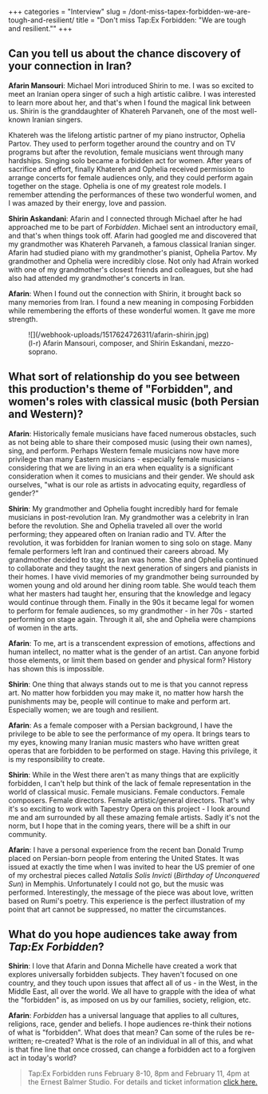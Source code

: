 +++
categories = "Interview"
slug = /dont-miss-tapex-forbidden-we-are-tough-and-resilient/
title = "Don&#039;t miss Tap:Ex Forbidden: &quot;We are tough and resilient.&quot;"
+++

## Can you tell us about the chance discovery of your connection in Iran?

**Afarin Mansouri**: Michael Mori introduced Shirin to me. I was so excited to meet an Iranian opera singer of such a high artistic calibre. I was interested to learn more about her, and that's when I found the magical link between us. Shirin is the granddaughter of Khatereh Parvaneh, one of the most well-known Iranian singers. 

Khatereh was the lifelong artistic partner of my piano instructor, Ophelia Partov. They used to perform together around the country and on TV programs but after the revolution, female musicians went through many hardships. Singing solo became a forbidden act for women. After years of sacrifice and effort, finally Khatereh and Ophelia received permission to arrange concerts for female audiences only, and they could perform again together on the stage. Ophelia is one of my greatest role models. I remember attending the performances of these two wonderful women, and I was amazed by their energy, love and passion. 

**Shirin Askandani**: Afarin and I connected through Michael after he had approached me to be part of *Forbidden*.  Michael sent an introductory email, and that's when things took off.  Afarin had googled me and discovered that my grandmother was Khatereh Parvaneh, a famous classical Iranian singer.  Afarin had studied piano with my grandmother's pianist, Ophelia Partov.  My grandmother and Ophelia were incredibly close.  Not only had Afrain worked with one of my grandmother's closest friends and colleagues, but she had also had attended my grandmother's concerts in Iran.

**Afarin**: When I found out the connection with Shirin, it brought back so many memories from Iran.  I found a new meaning in composing Forbidden while remembering the efforts of these wonderful women. It gave me more strength.

<figure data-type="image">
![](/webhook-uploads/1517624726311/afarin-shirin.jpg)
<figcaption>(l-r) Afarin Mansouri, composer, and Shirin Eskandani, mezzo-soprano.</figcaption>
</figure>
 
## What sort of relationship do you see between this production's theme of "Forbidden", and women's roles with classical music (both Persian and Western)?

**Afarin**: Historically female musicians have faced numerous obstacles, such as not being able to share their composed music (using their own names), sing, and perform.  Perhaps Western female musicians now have more privilege than many Eastern musicians - especially female musicians - considering that we are living in an era when equality is a significant consideration when it comes to musicians and their gender. We should ask ourselves, "what is our role as artists in advocating equity, regardless of gender?"

**Shirin**: My grandmother and Ophelia fought incredibly hard for female musicians in post-revolution Iran. My grandmother was a celebrity in Iran before the revolution. She and Ophelia traveled all over the world performing; they appeared often on Iranian radio and TV.  After the revolution, it was forbidden for Iranian women to sing solo on stage. Many female performers left Iran and continued their careers abroad.  My grandmother decided to stay, as Iran was home. She and Ophelia continued to collaborate and they taught the next generation of singers and pianists in their homes.  I have vivid memories of my grandmother being surrounded by women young and old around her dining room table.  She would teach them what her masters had taught her, ensuring that the knowledge and legacy would continue through them. Finally in the 90s it became legal for women to perform for female audiences, so my grandmother - in her 70s - started performing on stage again. Through it all, she and Ophelia were champions of women in the arts.

**Afarin**: To me, art is a transcendent expression of emotions, affections and human intellect, no matter what is the gender of an artist. Can anyone forbid those elements, or limit them based on gender and physical form?  History has shown this is impossible. 

**Shirin**: One thing that always stands out to me is that you cannot repress art. No matter how forbidden you may make it, no matter how harsh the punishments may be, people will continue to make and perform art.  Especially women; we are tough and resilient.

**Afarin**: As a female composer with a Persian background, I have the privilege to be able to see the performance of my opera. It brings tears to my eyes, knowing many Iranian music masters who have written great operas that are forbidden to be performed on stage. Having this privilege, it is my responsibility to create.

**Shirin**: While in the West there aren't as many things that are explicitly forbidden, I can't help but think of the lack of female representation in the world of classical music. Female musicians. Female conductors.  Female composers.  Female directors.  Female artistic/general directors.  That's why it's so exciting to work with Tapestry Opera on this project - I look around me and am surrounded by all these amazing female artists.  Sadly it's not the norm, but I hope that in the coming years, there will be a shift in our community.
 
**Afarin**: I have a personal experience from the recent ban Donald Trump placed on Persian-born people from entering the United States. It was issued at exactly the time when I was invited to hear the US premier of one of my orchestral pieces called *Natalis Solis Invicti* (*Birthday of Unconquered Sun*) in Memphis. Unfortunately I could not go, but the music was performed. Interestingly, the message of the piece was about love, written based on Rumi's poetry. This experience is the perfect illustration of my point that art cannot be suppressed, no matter the circumstances.
 
## What do you hope audiences take away from *Tap:Ex Forbidden*?

**Shirin**: I love that Afarin and Donna Michelle have created a work that explores universally forbidden subjects. They haven't focused on one country, and they touch upon issues that affect all of us - in the West, in the Middle East, all over the world. We all have to grapple with the idea of what the "forbidden" is, as imposed on us by our families, society, religion, etc.

**Afarin**: *Forbidden* has a universal language that applies to all cultures, religions, race, gender and beliefs. I hope audiences re-think their notions of what is "forbidden". What does that mean? Can some of the rules be re-written; re-created? What is the role of an individual in all of this, and what is that fine line that once crossed, can change a forbidden act to a forgiven act in today's world? 

>Tap:Ex Forbidden runs February 8-10, 8pm and February 11, 4pm at the Ernest Balmer Studio. For details and ticket information [click here.](https://tapestryopera.com/tapex-forbidden/)
